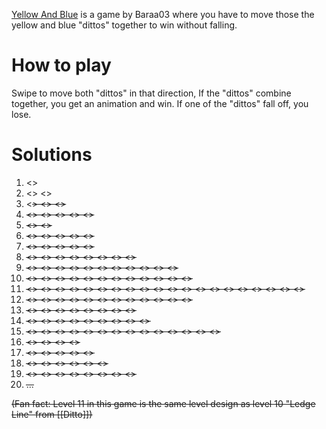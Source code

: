 [Yellow And Blue](https://play.fancade.com/61630DBCB805C7B8) is a game by Baraa03  where you have to move those the yellow and blue "dittos" together to win without falling.

# How to play
Swipe to move both "dittos" in that direction, If the "dittos" combine together, you get an animation and win. If one of the "dittos" fall off, you lose.

# Solutions
1. <<E>> 
2. <<N>> <<W>> 
3. <<S>> <<N>> <<E>> 
4. <<W>> <<N>> <<S>> <<E>> <<E>> 
5. <<N>> <<S>> 
6. <<N>> <<S>> <<E>> <<S>> <<W>> 
7. <<N>> <<E>> <<S>> <<W>> <<N>> 
8. <<N>> <<E>> <<E>> <<S>> <<S>> <<S>> <<W>> <<N>> 
9. <<W>> <<N>> <<E>> <<W>> <<N>> <<N>> <<E>> <<N>> <<E>> <<S>> <<S>> 
10. <<N>> <<E>> <<E>> <<E>> <<W>> <<W>> <<S>> <<S>> <<W>> <<W>> <<S>> <<S>> 
11. <<W>> <<W>> <<N>> <<E>> <<E>> <<S>> <<E>> <<E>> <<N>> <<E>> <<S>> <<W>> <<W>> <<W>> <<W>> <<W>> <<W>> <<N>> <<E>> <<E>> 
12. <<N>> <<W>> <<W>> <<W>> <<E>> <<S>> <<S>> <<W>> <<W>> <<W>> <<W>> <<W>> 
13. <<E>> <<E>> <<S>> <<E>> <<E>> <<N>> <<W>> <<W>> 
14. <<N>> <<N>> <<E>> <<S>> <<W>> <<N>> <<S>> <<S>> <<E>> 
15. <<E>> <<W>> <<S>> <<E>> <<N>> <<W>> <<E>> <<S>> <<S>> <<S>> <<S>> <<W>> <<W>> <<W>> 
16. <<W>> <<W>> <<W>> <<W>> 
17. <<E>> <<E>> <<E>> <<E>> <<N>> 
18. <<N>> <<N>> <<E>> <<S>> <<N>> <<W>> 
19. <<W>> <<W>> <<N>> <<W>> <<W>> <<W>> <<W>> <<W>> 
20. ...

(Fan fact: Level 11 in this game is the same level design as level 10 "Ledge Line" from [[Ditto]])

